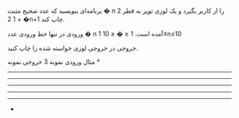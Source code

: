 برنامه‌ای بنویسید که عدد صحیح مثبت 
�
n را از کاربر بگیرد و یک لوزی توپر به قطر 
2
�
+
1
2n+1 چاپ کند.

ورودی
در تنها خط ورودی عدد 
�
n آمده است.
1
≤
�
≤
10
1≤n≤10

خروجی
در خروجی لوزی خواسته شده را چاپ کنید.

مثال
ورودی نمونه
3
خروجی نمونه
   *
  ***
 *****
*******
 *****
  ***
   *
